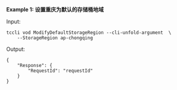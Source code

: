 **Example 1: 设置重庆为默认的存储桶地域**



Input: 

```
tccli vod ModifyDefaultStorageRegion --cli-unfold-argument  \
    --StorageRegion ap-chongqing
```

Output: 
```
{
    "Response": {
        "RequestId": "requestId"
    }
}
```

